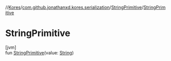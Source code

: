 //[Kores](../../../index.md)/[com.github.jonathanxd.kores.serialization](../index.md)/[StringPrimitive](index.md)/[StringPrimitive](-string-primitive.md)

# StringPrimitive

[jvm]\
fun [StringPrimitive](-string-primitive.md)(value: [String](https://kotlinlang.org/api/latest/jvm/stdlib/kotlin/-string/index.html))
